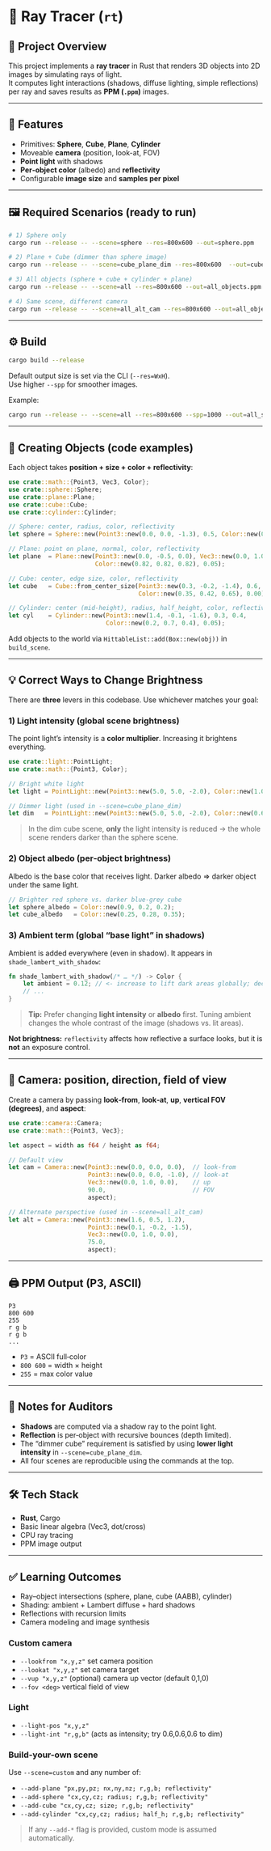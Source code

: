 # 🌌 Ray Tracer (`rt`)

## 📖 Project Overview

This project implements a **ray tracer** in Rust that renders 3D objects into 2D images by simulating rays of light.  
It computes light interactions (shadows, diffuse lighting, simple reflections) per ray and saves results as **PPM (`.ppm`)** images.

---

## 🎯 Features

- Primitives: **Sphere**, **Cube**, **Plane**, **Cylinder**
- Moveable **camera** (position, look-at, FOV)
- **Point light** with shadows
- **Per‑object color** (albedo) and **reflectivity**
- Configurable **image size** and **samples per pixel**

---

## 🖼️ Required Scenarios (ready to run)

```bash
# 1) Sphere only
cargo run --release -- --scene=sphere --res=800x600 --out=sphere.ppm

# 2) Plane + Cube (dimmer than sphere image)
cargo run --release -- --scene=cube_plane_dim --res=800x600  --out=cube_plane_dim.ppm

# 3) All objects (sphere + cube + cylinder + plane)
cargo run --release -- --scene=all --res=800x600 --out=all_objects.ppm

# 4) Same scene, different camera
cargo run --release -- --scene=all_alt_cam --res=800x600 --out=all_objects_alt_cam.ppm
```

---

## ⚙️ Build

```bash
cargo build --release
```

Default output size is set via the CLI (`--res=WxH`).  
Use higher `--spp` for smoother images.

Example:

```bash
cargo run --release -- --scene=all --res=800x600 --spp=1000 --out=all_smooth.ppm
```

---

## 🧱 Creating Objects (code examples)

Each object takes **position + size + color + reflectivity**:

```rust
use crate::math::{Point3, Vec3, Color};
use crate::sphere::Sphere;
use crate::plane::Plane;
use crate::cube::Cube;
use crate::cylinder::Cylinder;

// Sphere: center, radius, color, reflectivity
let sphere = Sphere::new(Point3::new(0.0, 0.0, -1.3), 0.5, Color::new(0.9, 0.2, 0.2), 0.10);

// Plane: point on plane, normal, color, reflectivity
let plane  = Plane::new(Point3::new(0.0, -0.5, 0.0), Vec3::new(0.0, 1.0, 0.0),
                        Color::new(0.82, 0.82, 0.82), 0.05);

// Cube: center, edge size, color, reflectivity
let cube   = Cube::from_center_size(Point3::new(0.3, -0.2, -1.4), 0.6,
                                    Color::new(0.35, 0.42, 0.65), 0.00);

// Cylinder: center (mid‑height), radius, half_height, color, reflectivity
let cyl    = Cylinder::new(Point3::new(1.4, -0.1, -1.6), 0.3, 0.4,
                           Color::new(0.2, 0.7, 0.4), 0.05);
```

Add objects to the world via `HittableList::add(Box::new(obj))` in `build_scene`.

---

## 💡 Correct Ways to Change **Brightness**

There are **three** levers in this codebase. Use whichever matches your goal:

### 1) **Light intensity** (global scene brightness)

The point light’s intensity is a **color multiplier**. Increasing it brightens everything.

```rust
use crate::light::PointLight;
use crate::math::{Point3, Color};

// Bright white light
let light = PointLight::new(Point3::new(5.0, 5.0, -2.0), Color::new(1.0, 1.0, 1.0));

// Dimmer light (used in --scene=cube_plane_dim)
let dim   = PointLight::new(Point3::new(5.0, 5.0, -2.0), Color::new(0.6, 0.6, 0.6));
```

> In the dim cube scene, **only** the light intensity is reduced → the whole scene renders darker than the sphere scene.

### 2) **Object albedo** (per‑object brightness)

Albedo is the base color that receives light. Darker albedo ⇒ darker object under the same light.

```rust
// Brighter red sphere vs. darker blue‑grey cube
let sphere_albedo = Color::new(0.9, 0.2, 0.2);
let cube_albedo   = Color::new(0.25, 0.28, 0.35);
```

### 3) **Ambient term** (global “base light” in shadows)

Ambient is added everywhere (even in shadow). It appears in `shade_lambert_with_shadow`:

```rust
fn shade_lambert_with_shadow(/* … */) -> Color {
    let ambient = 0.12; // <- increase to lift dark areas globally; decrease for punchier shadows
    // ...
}
```

> **Tip:** Prefer changing **light intensity** or **albedo** first. Tuning ambient changes the whole contrast of the image (shadows vs. lit areas).

**Not brightness:** `reflectivity` affects how reflective a surface looks, but it is **not** an exposure control.

---

## 🎥 Camera: position, direction, field of view

Create a camera by passing **look‑from**, **look‑at**, **up**, **vertical FOV (degrees)**, and **aspect**:

```rust
use crate::camera::Camera;
use crate::math::{Point3, Vec3};

let aspect = width as f64 / height as f64;

// Default view
let cam = Camera::new(Point3::new(0.0, 0.0, 0.0),  // look‑from
                      Point3::new(0.0, 0.0, -1.0), // look‑at
                      Vec3::new(0.0, 1.0, 0.0),    // up
                      90.0,                        // FOV
                      aspect);

// Alternate perspective (used in --scene=all_alt_cam)
let alt = Camera::new(Point3::new(1.6, 0.5, 1.2),
                      Point3::new(0.1, -0.2, -1.5),
                      Vec3::new(0.0, 1.0, 0.0),
                      75.0,
                      aspect);
```

---

## 🖨️ PPM Output (P3, ASCII)

```
P3
800 600
255
r g b
r g b
...
```

- `P3` = ASCII full‑color
- `800 600` = width × height
- `255` = max color value

---

## 📌 Notes for Auditors

- **Shadows** are computed via a shadow ray to the point light.
- **Reflection** is per‑object with recursive bounces (depth limited).
- The “dimmer cube” requirement is satisfied by using **lower light intensity** in `--scene=cube_plane_dim`.
- All four scenes are reproducible using the commands at the top.

---

## 🛠️ Tech Stack

- **Rust**, Cargo
- Basic linear algebra (Vec3, dot/cross)
- CPU ray tracing
- PPM image output

---

## ✅ Learning Outcomes

- Ray–object intersections (sphere, plane, cube (AABB), cylinder)
- Shading: ambient + Lambert diffuse + hard shadows
- Reflections with recursion limits
- Camera modeling and image synthesis

### Custom camera

- `--lookfrom "x,y,z"` set camera position
- `--lookat "x,y,z"` set camera target
- `--vup "x,y,z"` (optional) camera up vector (default 0,1,0)
- `--fov <deg>` vertical field of view

### Light

- `--light-pos "x,y,z"`
- `--light-int "r,g,b"` (acts as intensity; try 0.6,0.6,0.6 to dim)

### Build-your-own scene

Use `--scene=custom` and any number of:

- `--add-plane "px,py,pz; nx,ny,nz; r,g,b; reflectivity"`
- `--add-sphere "cx,cy,cz; radius; r,g,b; reflectivity"`
- `--add-cube "cx,cy,cz; size; r,g,b; reflectivity"`
- `--add-cylinder "cx,cy,cz; radius; half_h; r,g,b; reflectivity"`

> If any `--add-*` flag is provided, custom mode is assumed automatically.
